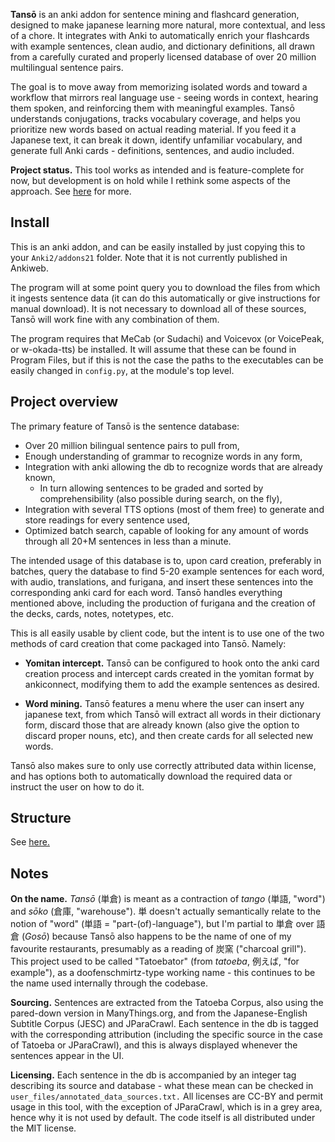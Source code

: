 **Tansō** is an anki addon for sentence mining and flashcard generation, designed to make japanese learning more natural, more contextual, and less of a chore. It integrates with Anki to automatically enrich your flashcards with example sentences, clean audio, and dictionary definitions, all drawn from a carefully curated and properly licensed database of over 20 million multilingual sentence pairs.

The goal is to move away from memorizing isolated words and toward a workflow that mirrors real language use - seeing words in context, hearing them spoken, and reinforcing them with meaningful examples. Tansō understands conjugations, tracks vocabulary coverage, and helps you prioritize new words based on actual reading material. If you feed it a Japanese text, it can break it down, identify unfamiliar vocabulary, and generate full Anki cards - definitions, sentences, and audio included.

<!-- Everything is exposed through a full-featured UI, with automatic downloading of required resources and configuration-light setup. While the backend is fairly complex, the goal is simplicity on the user’s end: efficient card generation with minimal friction, and no license headaches. -->

**Project status.** This tool works as intended and is feature-complete for now, but development is on hold while I rethink some aspects of the approach. See [here](readme_assets/PROJECT_STATUS.md) for more.

## Install

This is an anki addon, and can be easily installed by just copying this to your `Anki2/addons21` folder. Note that it is not currently published in Ankiweb.

The program will at some point query you to download the files from which it ingests sentence data (it can do this automatically or give instructions for manual download). It is not necessary to download all of these sources, Tansō will work fine with any combination of them.

The program requires that MeCab (or Sudachi) and Voicevox (or VoicePeak, or w-okada-tts) be installed. It will assume that these can be found in Program Files, but if this is not the case the paths to the executables can be easily changed in `config.py`, at the module's top level.

## Project overview

The primary feature of Tansō is the sentence database:
- Over 20 million bilingual sentence pairs to pull from,
- Enough understanding of grammar to recognize words in any form,
- Integration with anki allowing the db to recognize words that are already known,
  - In turn allowing sentences to be graded and sorted by comprehensibility (also possible during search, on the fly), 
- Integration with several TTS options (most of them free) to generate and store readings for every sentence used,
- Optimized batch search, capable of looking for any amount of words through all 20+M sentences in less than a minute.

The intended usage of this database is to, upon card creation, preferably in batches, query the database to find 5-20 example sentences for each word, with audio, translations, and furigana, and insert these sentences into the corresponding anki card for each word. Tansō handles everything mentioned above, including the production of furigana and the creation of the decks, cards, notes, notetypes, etc.

This is all easily usable by client code, but the intent is to use one of the two methods of card creation that come packaged into Tansō. Namely:

- **Yomitan intercept.** Tansō can be configured to hook onto the anki card creation process and intercept cards created in the yomitan format by ankiconnect, modifying them to add the example sentences as desired.

- **Word mining.** Tansō features a menu where the user can insert any japanese text, from which Tansō will extract all words in their dictionary form, discard those that are already known (also give the option to discard proper nouns, etc), and then create cards for all selected new words.

Tansō also makes sure to only use correctly attributed data within license, and has options both to automatically download the required data or instruct the user on how to do it.

## Structure

See [here.](readme_assets/STRUCTURE.md)

## Notes

**On the name.** *Tansō* (単倉) is meant as a contraction of *tango* (単語, "word") and *sōko* (倉庫, "warehouse"). 単 doesn't actually semantically relate to the notion of "word" (単語 = "part-(of)-language"), but I'm partial to 単倉 over 語倉 (*Gosō*) because Tansō also happens to be the name of one of my favourite restaurants, presumably as a reading of 炭窯 ("charcoal grill"). This project used to be called "Tatoebator" (from *tatoeba*, 例えば, "for example"), as a doofenschmirtz-type working name - this continues to be the name used internally through the codebase. 

**Sourcing.** Sentences are extracted from the Tatoeba Corpus, also using the pared-down version in ManyThings.org, and from the Japanese-English Subtitle Corpus (JESC) and JParaCrawl. Each sentence in the db is tagged with the corresponding attribution (including the specific source in the case of Tatoeba or JParaCrawl), and this is always displayed whenever the sentences appear in the UI.

**Licensing.** Each sentence in the db is accompanied by an integer tag describing its source and database - what these mean can be checked in `user_files/annotated_data_sources.txt.` All licenses are CC-BY and permit usage in this tool, with the exception of JParaCrawl, which is in a grey area, hence why it is not used by default. The code itself is all distributed under the MIT license.
